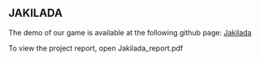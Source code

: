 ## JAKILADA

The demo of our game is available at the following github page: [Jakilada](https://sapienzainteractivegraphicscourse.github.io/final-project-jakilada_team/) 

To view the project report, open Jakilada_report.pdf

